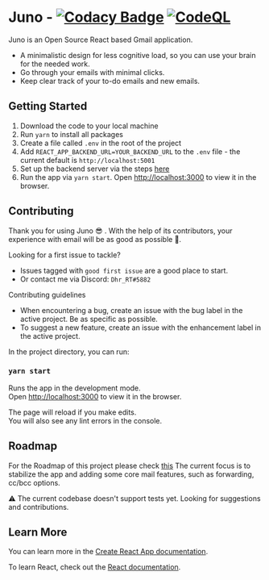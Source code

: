 # Juno - [![Codacy Badge](https://app.codacy.com/project/badge/Grade/8cf13c07c4294ab9acad70f593c88259)](https://www.codacy.com/gh/Elysium-Labs-EU/juno-core/dashboard?utm_source=github.com&amp;utm_medium=referral&amp;utm_content=Elysium-Labs-EU/juno-core&amp;utm_campaign=Badge_Grade) [![CodeQL](https://github.com/Elysium-Labs-EU/react-gmail-core/actions/workflows/codeql-analysis.yml/badge.svg)](https://github.com/Elysium-Labs-EU/react-gmail-core/actions/workflows/codeql-analysis.yml)

Juno is an Open Source React based Gmail application.
*   A minimalistic design for less cognitive load, so you can use your brain for the needed work.
*   Go through your emails with minimal clicks.
*   Keep clear track of your to-do emails and new emails.

## Getting Started
 1.  Download the code to your local machine
 2.  Run `yarn` to install all packages
 3.  Create a file called `.env` in the root of the project
 4.  Add `REACT_APP_BACKEND_URL=YOUR_BACKEND_URL` to the `.env` file - the current default is `http://localhost:5001`
 5.  Set up the backend server via the steps [here](https://github.com/Elysium-Labs-EU/juno-backend/blob/main/README.md)
 6.  Run the app via `yarn start`. Open [http://localhost:3000](http://localhost:3000) to view it in the browser.

## Contributing
Thank you for using Juno 😎 . With the help of its contributors, your experience with email will be as good as possible 🚀.

Looking for a first issue to tackle?
*   Issues tagged with `good first issue` are a good place to start.
*   Or contact me via Discord: `Dhr_RT#5882`

Contributing guidelines
*   When encountering a bug, create an issue with the bug label in the active project. Be as specific as possible.
*   To suggest a new feature, create an issue with the enhancement label in the active project.

In the project directory, you can run:

### `yarn start`

Runs the app in the development mode.\
Open [http://localhost:3000](http://localhost:3000) to view it in the browser.

The page will reload if you make edits.\
You will also see any lint errors in the console.

## Roadmap

For the Roadmap of this project please check [this](https://github.com/Elysium-Labs-EU/juno-core/projects/1)
The current focus is to stabilize the app and adding some core mail features, such as forwarding, cc/bcc options.

⚠️ The current codebase doesn't support tests yet. Looking for suggestions and contributions.

## Learn More

You can learn more in the [Create React App documentation](https://facebook.github.io/create-react-app/docs/getting-started).

To learn React, check out the [React documentation](https://reactjs.org/).
